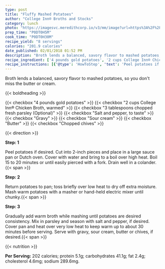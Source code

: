 ```yaml
---
type: post
title: "Fluffy Mashed Potatoes"
author: "College Inn® Broths and Stocks"
category: lunch
photo: "https://imagesvc.meredithcorp.io/v3/mm/image?url=https%3A%2F%2Fimages.media-allrecipes.com%2Fuserphotos%2F4022567.jpg"
prep_time: "P0DT0H5M"
cook_time: "P0DT0H30M"
recipe_yield: "8 servings"
calories: "201.9 calories"
date_published: 02/01/2018 01:52 PM
description: "Broth lends a balanced, savory flavor to mashed potatoes, so you don't miss the butter or cream."
recipe_ingredient: ['4 pounds gold potatoes', '2 cups College Inn® Chicken Broth, warmed', '3 tablespoons chopped fresh parsley', 'Salt and pepper, to taste', 'Gravy', 'Sour cream', 'Butter', 'Chopped chives']
recipe_instructions: [{'@type': 'HowToStep', 'text': 'Peel potatoes if desired. Cut into 2-inch pieces and place in a large sauce pan or Dutch oven. Cover with water and bring to a boil over high heat.  Boil 15 to 20 minutes or until easily pierced with a fork. Drain well in a colander.\n'}, {'@type': 'HowToStep', 'text': 'Return potatoes to pan; toss briefly over low heat to dry off extra moisture.  Mash warm potatoes with a masher or hand-held electric mixer until chunky.\n'}, {'@type': 'HowToStep', 'text': 'Gradually add warm broth while mashing until potatoes are desired consistency.  Mix in parsley and season with salt and pepper, if desired.  Cover pan and heat over very low heat to keep warm up to about 30 minutes before serving. Serve with gravy, sour cream, butter or chives, if desired.\n'}]
---
```


Broth lends a balanced, savory flavor to mashed potatoes, so you don't miss the butter or cream. 

{{< boldheading >}}

{{< checkbox "4 pounds gold potatoes" >}}
{{< checkbox "2 cups College Inn® Chicken Broth, warmed" >}}
{{< checkbox "3 tablespoons chopped fresh parsley  (Optional)" >}}
{{< checkbox "Salt and pepper, to taste" >}}
{{< checkbox "Gravy" >}}
{{< checkbox "Sour cream" >}}
{{< checkbox "Butter" >}}
{{< checkbox "Chopped chives" >}}


{{< direction >}}

**Step: 1**

Peel potatoes if desired. Cut into 2-inch pieces and place in a large sauce pan or Dutch oven. Cover with water and bring to a boil over high heat.  Boil 15 to 20 minutes or until easily pierced with a fork. Drain well in a colander.{{< span >}}

**Step: 2**

Return potatoes to pan; toss briefly over low heat to dry off extra moisture.  Mash warm potatoes with a masher or hand-held electric mixer until chunky.{{< span >}}

**Step: 3**

Gradually add warm broth while mashing until potatoes are desired consistency.  Mix in parsley and season with salt and pepper, if desired.  Cover pan and heat over very low heat to keep warm up to about 30 minutes before serving. Serve with gravy, sour cream, butter or chives, if desired.{{< span >}}

{{< nutrition >}}

**Per Serving:** 202 calories; protein 5.1g; carbohydrates 41.1g; fat 2.4g; cholesterol 4.6mg; sodium 289.6mg.